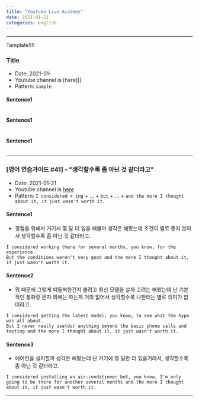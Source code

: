 ```yaml
---
title: "Youtube Live Academy"
date: 2021-01-21
categories: english
---
```


--------------------------------------------------------------------
Tamplate!!!!
### Title
- Date: 2021-01-
- Youtube channel is [here][]
- Pattern: `sample`
#### Sentence1
```
```
#### Sentence1
```
```
#### Sentence1
```
```
--------------------------------------------------------------------------

### [영어 연습가이드 #41] - "생각할수록 좀 아닌 것 같더라고"
- Date: 2021-01-21
- Youtube channel is [here](https://www.youtube.com/watch?v=ArE86nIKbpc&list=PLIsIUJcT0HIU3r526hLOSkF3zAw7tqyx8&index=60)
- Pattern: `I considered + ing` + ... + `but` + ... + `and the more I thought about it, it just wasn't worth it.`
#### Sentence1
- 경험을 위해서 거기서 몇 달 더 일을 해볼까 생각은 해봤는데 조건이 별로 좋지 않아서 생각할수록 좀 아닌 것 같더라고.
```
I considered working there for several months, you know, for the experience.
But the conditions weren't very good and the more I thought about it, it just wasn't worth it. 
```
#### Sentence2
- 뭐 때문에 그렇게 떠들썩한건지 볼려고 최신 모델을 살까 고려는 해봤는데 난 기본적인 통화랑 문자 외에는 하는게 거의 없어서 생각할수록 나한테는 별로 의미가 없더라고.
```
I considered getting the latest model, you know, to see what the hype was all about.
But I never really use(do) anything beyond the basic phone calls and texting and the more I thought about it, it just wasn't worth it. 

```
#### Sentence3
- 에어컨을 설치할까 생각은 해봤는데 난 거기에 몇 달만 더 있을거라서, 생각할수록 좀 아닌 것 같더라고.
```
I considered installing an air-conditioner but, you know, I'm only going to be there for another several months and the more I thought about it, it just wasn't worth it. 
```
---
